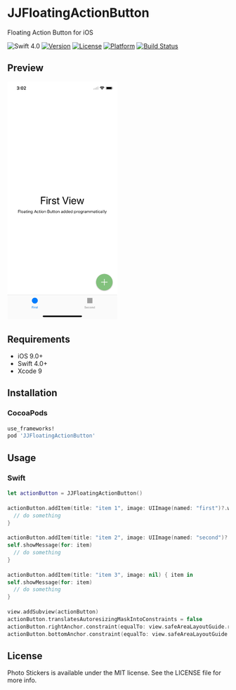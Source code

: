 # JJFloatingActionButton
Floating Action Button for iOS

![Swift 4.0](https://img.shields.io/badge/Swift-4.0-orange.svg)
[![Version](https://img.shields.io/cocoapods/v/JJFloatingActionButton.svg?style=flat)](https://cocoapods.org/pods/JJFloatingActionButton)
[![License](https://img.shields.io/cocoapods/l/JJFloatingActionButton.svg?style=flat)](https://cocoapods.org/pods/JJFloatingActionButton)
[![Platform](https://img.shields.io/cocoapods/p/JJFloatingActionButton.svg?style=flat)](https://cocoapods.org/pods/JJFloatingActionButton)
[![Build Status](https://travis-ci.org/jjochen/JJFloatingActionButton.svg?branch=master)](https://travis-ci.org/jjochen/JJFloatingActionButton)

## Preview
<img src="./Images/JJFloatingActionButton.gif" width='250' alt="Preview">

## Requirements
* iOS 9.0+
* Swift 4.0+
* Xcode 9

## Installation
### CocoaPods
```ruby
use_frameworks!
pod 'JJFloatingActionButton'
```

## Usage
### Swift
```swift
let actionButton = JJFloatingActionButton()

actionButton.addItem(title: "item 1", image: UIImage(named: "first")?.withRenderingMode(.alwaysTemplate)) { item in
  // do something
}

actionButton.addItem(title: "item 2", image: UIImage(named: "second")?.withRenderingMode(.alwaysTemplate)) { item in
self.showMessage(for: item)
  // do something
}

actionButton.addItem(title: "item 3", image: nil) { item in
self.showMessage(for: item)
  // do something
}

view.addSubview(actionButton)
actionButton.translatesAutoresizingMaskIntoConstraints = false
actionButton.rightAnchor.constraint(equalTo: view.safeAreaLayoutGuide.rightAnchor, constant: -16).isActive = true
actionButton.bottomAnchor.constraint(equalTo: view.safeAreaLayoutGuide.bottomAnchor, constant: -16).isActive = true
```

## License

Photo Stickers is available under the MIT license. See the LICENSE file for more info.
